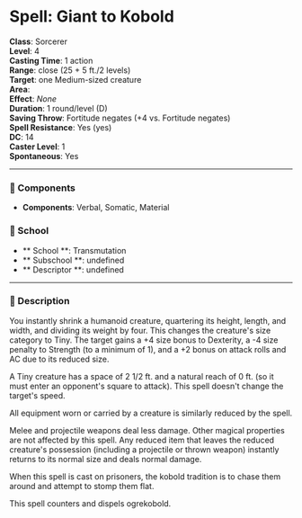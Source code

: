 
# Spell: Giant to Kobold
**Class**: Sorcerer  
**Level**: 4  
**Casting Time**: 1 action  
**Range**: close (25 + 5 ft./2 levels)  
**Target**: one Medium-sized creature  
**Area**:   
**Effect**: _None_  
**Duration**: 1 round/level (D)  
**Saving Throw**: Fortitude negates (+4 vs. Fortitude negates)  
**Spell Resistance**: Yes (yes)  
**DC**: 14  
**Caster Level**: 1  
**Spontaneous**: Yes

---

### 🔮 Components
- **Components**: Verbal, Somatic, Material

### 🏫 School
- ** School **: Transmutation
- ** Subschool **: undefined
- ** Descriptor **: undefined
---

### 📜 Description
You instantly shrink a humanoid creature, quartering its height, length, and width, and dividing its weight by four. This changes the creature's size category to Tiny. The target gains a +4 size bonus to Dexterity, a -4 size penalty to Strength (to a minimum of 1), and a +2 bonus on attack rolls and AC due to its reduced size.

A Tiny creature has a space of 2 1/2 ft. and a natural reach of 0 ft. (so it must enter an opponent's square to attack). This spell doesn't change the target's speed.

All equipment worn or carried by a creature is similarly reduced by the spell.

Melee and projectile weapons deal less damage. Other magical properties are not affected by this spell. Any reduced item that leaves the reduced creature's possession (including a projectile or thrown weapon) instantly returns to its normal size and deals normal damage.

When this spell is cast on prisoners, the kobold tradition is to chase them around and attempt to stomp them flat.

This spell counters and dispels ogrekobold.
